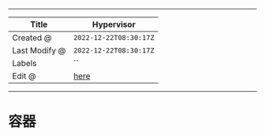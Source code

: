 -----

| Title         | Hypervisor                                           |
| ------------- | ---------------------------------------------------- |
| Created @     | `2022-12-22T08:30:17Z`                               |
| Last Modify @ | `2022-12-22T08:30:17Z`                               |
| Labels        | \`\`                                                 |
| Edit @        | [here](https://github.com/junxnone/xwiki/issues/192) |

-----

# 容器
